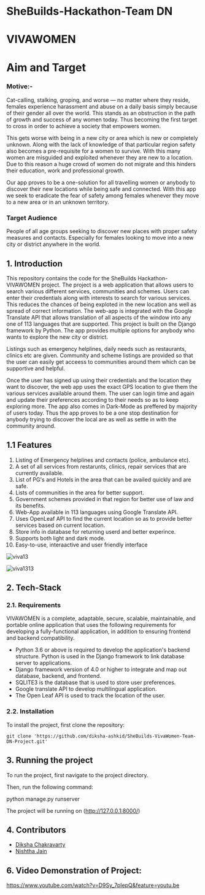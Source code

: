 # SheBuilds-Hackathon-Team DN
# VIVAWOMEN

# Aim and Target
### Motive:-
Cat-calling, stalking, groping, and worse — no matter where they reside, females experience harassment and abuse on a daily basis simply because of their gender all over the world. This stands as an obstruction in the path of growth and success of any women today. Thus becoming the first target to cross in order to achieve a society that empowers women.

This gets worse with being in a new city or area which is new or completely unknown. Along with the lack of knowledge of that particular region safety also becomes a pre-requisite for a women to survive. With this many women are misguided and exploited whenever they are new to a location. Due to this reason a huge crowd of women do not migrate and this hinders their education, work and professional growth. 

Our app proves to be a one-solution for all travelling women or anybody to discover their new locations while being safe and connected. With this app we seek to eradicate the fear of safety among females whenever they move to a new area or in an unknown territory.

### Target Audience
People of all age groups seeking to discover new places with proper safety measures and contacts. Especially for females looking to move into a new city or district anywhere in the world.

## 1. Introduction

This repository contains the code for the SheBuilds Hackathon-VIVAWOMEN project. The project is a web application that allows users to search various different services, communities and schemes. Users can enter their credentials along with interests to search for various services. This reduces the chances of being exploted in the new location ans well as spread of correct information. The web-app is integrated with the Google Translate API that allows translation of all aspects of the window into any one of 113 languages that are supported. This project is built on the Django framework by Python. The app provides multiple options for anybody who wants to explore the new city or district.

Listings such as emergency helplines, daily needs such as restaurants, clinics etc are given. Community and scheme listings are provided so that the user can easily get acceess to communities around them which can be supportive and helpful.

Once the user has signed up using their credentials and the location they want to discover, the web app uses the exact GPS location to give them the various services available around them. The user can login time and again and update their preferences according to their needs so as to keep exploring more. The app also comes in Dark-Mode as preffered by majority of users today. Thus the app proves to be a one stop destination for anybody trying to discover the local are as well as settle in with the community around.

## 1.1 Features
1. Listing of Emergency helplines and contacts (police, ambulance etc).
2. A set of all services from restarunts, clinics, repair services that are currently available.
3. List of PG's and Hotels in the area that can be availed quickly and are safe.
4. Lists of communities in the area for better support.
5. Government schemes provided in that region for better use of law and its benefits.
6. Web-App available in 113 languages using Google Translate API.
7. Uses OpenLeaf API to find the current location so as to provide better services based on current location.
8. Store info in database for returning userd and better experince.
9. Supports both light and dark mode.
10. Easy-to-use, interaactive and user friendly interface


![viva13](https://user-images.githubusercontent.com/89176434/211189219-f90f5299-2e46-47af-9ccc-3c5ca9bdd403.png)

![viva1313](https://user-images.githubusercontent.com/89176434/211189288-147dc0c5-4e2d-4aa0-8fe2-079154c4d5f5.png)

## 2. Tech-Stack

### 2.1. Requirements

VIVAWOMEN is a complete, adaptable, secure, scalable, maintainable, and portable online application that uses the following requirements for developing a fully-functional application, in addition to ensuring frontend and backend compatibility.

  * Python 3.6 or above is required to develop the application's backend structure. Python is
   used in the Django framework to link database server to applications.
  * Django framework version of 4.0 or higher to integrate and map out database, backend, and
  frontend.
  * SQLITE3 is the database that is used to store user preferences.
  * Google translate API to develop multilingual application.
  * The Open Leaf API is used to track the location of the user.
   

### 2.2. Installation

To install the project, first clone the repository:

`git clone 'https://github.com/diksha-ashkid/SheBuilds-VivaWomen-Team-DN-Project.git'`


## 3. Running the project

To run the project, first navigate to the project directory.

Then, run the following command:

python manage.py runserver

The project will be running on (http://127.0.0.1:8000/)

## 4. Contributors

  * [Diksha Chakravarty](https://github.com/diksha-ashkid)
  * [Nishtha Jain](https://github.com/2002nishthajain)


## 6. Video Demonstration of Project:

https://www.youtube.com/watch?v=D9Sy_7pIepQ&feature=youtu.be

